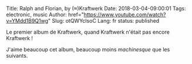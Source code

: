 Title: Ralph and Florian, by (≈)Kraftwerk
Date: 2018-03-04-09:00:01
Tags: electronic, music
Author: href="https://www.youtube.com/watch?v=YMdd1B9Q1wg"
Slug: otQWYclsoC
Lang: fr
status: published

Le premier album de Kraftwerk, quand Kraftwerk n'était pas encore Kraftwerk !

J'aime beaucoup cet album, beaucoup moins *machinesque* que les suivants.
